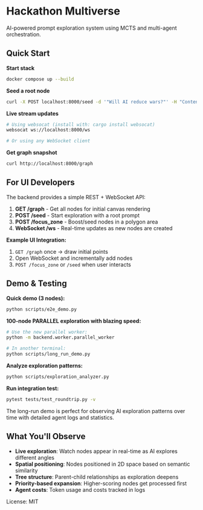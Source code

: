 # Hackathon Multiverse

AI-powered prompt exploration system using MCTS and multi-agent orchestration.

## Quick Start

**Start stack**

```bash
docker compose up --build
```

**Seed a root node**

```bash
curl -X POST localhost:8000/seed -d '"Will AI reduce wars?"' -H "Content-Type: application/json"
```

**Live stream updates**

```bash
# Using websocat (install with: cargo install websocat)
websocat ws://localhost:8000/ws

# Or using any WebSocket client
```

**Get graph snapshot**

```bash
curl http://localhost:8000/graph
```

## For UI Developers

The backend provides a simple REST + WebSocket API:

1. **GET /graph** - Get all nodes for initial canvas rendering
2. **POST /seed** - Start exploration with a root prompt  
3. **POST /focus_zone** - Boost/seed nodes in a polygon area
4. **WebSocket /ws** - Real-time updates as new nodes are created

**Example UI Integration:**
1. `GET /graph` once → draw initial points
2. Open WebSocket and incrementally add nodes  
3. `POST /focus_zone` or `/seed` when user interacts

## Demo & Testing

**Quick demo (3 nodes):**
```bash
python scripts/e2e_demo.py
```

**100-node PARALLEL exploration with blazing speed:**
```bash
# Use the new parallel worker:
python -m backend.worker.parallel_worker

# In another terminal:
python scripts/long_run_demo.py
```

**Analyze exploration patterns:**
```bash
python scripts/exploration_analyzer.py
```

**Run integration test:**
```bash
pytest tests/test_roundtrip.py -v
```

The long-run demo is perfect for observing AI exploration patterns over time with detailed agent logs and statistics.

## What You'll Observe

- **Live exploration**: Watch nodes appear in real-time as AI explores different angles
- **Spatial positioning**: Nodes positioned in 2D space based on semantic similarity  
- **Tree structure**: Parent-child relationships as exploration deepens
- **Priority-based expansion**: Higher-scoring nodes get processed first
- **Agent costs**: Token usage and costs tracked in logs

License: MIT